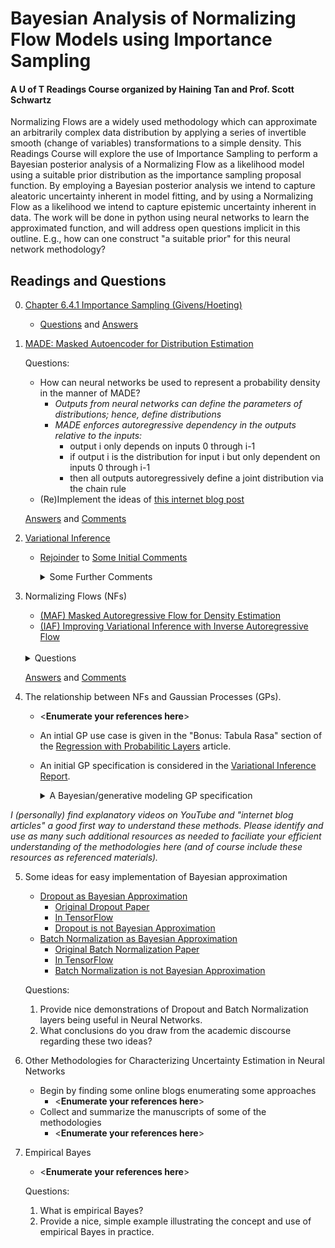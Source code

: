 # Bayesian Analysis of Normalizing Flow Models using Importance Sampling

#### A U of T Readings Course organized by Haining Tan and Prof. Scott Schwartz

Normalizing Flows are a widely used methodology which can approximate an arbitrarily complex data distribution by applying a series of invertible smooth (change of variables) transformations to a simple density. This Readings Course will explore the use of Importance Sampling to perform a Bayesian posterior analysis of a Normalizing Flow as a likelihood model using a suitable prior distribution as the importance sampling proposal function. By employing a Bayesian posterior analysis we intend to capture aleatoric uncertainty inherent in model fitting, and by using a Normalizing Flow as a likelihood we intend to capture epistemic uncertainty inherent in data. The work will be done in python using neural networks to learn the approximated function, and will address open questions implicit in this outline. E.g., how can one construct "a suitable prior" for this neural network methodology?

## Readings and Questions

0. [Chapter 6.4.1 Importance Sampling (Givens/Hoeting)](https://librarysearch.library.utoronto.ca/permalink/01UTORONTO_INST/14bjeso/alma991106781097906196)
   - [Questions](BayesImportanceSampling.ipynb) and [Answers](Importance_Sampling.pdf)
1. [MADE: Masked Autoencoder for Distribution Estimation](https://arxiv.org/abs/1502.03509)
   
   Questions:
   
   - How can neural networks be used to represent a probability density in the manner of MADE?
      - *Outputs from neural networks can define the parameters of distributions; hence, define distributions*
      - *MADE enforces autoregressive dependency in the outputs relative to the inputs:*
        - output i only depends on inputs 0 through i-1
        - if output i is the distribution for input i but only dependent on inputs 0 through i-1
        - then all outputs autoregressively define a joint distribution via the chain rule
   - (Re)Implement the ideas of [this internet blog post](https://blog.tensorflow.org/2019/03/regression-with-probabilistic-layers-in.html) 

   [Answers](MADE.ipynb) and [Comments](MADE_comments.ipynb)
   
2. [Variational Inference](https://arxiv.org/abs/1601.00670)

   - [Rejoinder](Variational_Inference.ipynb) to [Some Initial Comments](MADE_comments.ipynb)
   
     <details><summary>Some Further Comments</summary>
     <br>
     1. log(p(y)) is the expectation of the log likelihood under the prior so integrating over the (approximate) posterior is silly
     but is workable since we can correct for it with the "triangulation" between the posterior/prior/approximate posterior. 
     <br>
     2. The hyper parameters of `DenseLayer` have improper (unconstrained) hyperpriors, choices of which (including those for \sigma) 
     define the q(theta) approximation of the posterior p(theta|y).
     <br>
     3. For TF, `loss` is -log(p(y|theta) while `losses` is the KL-term; albeit, not very helpful as far as variable naming goes.
     Generally, losses specific to layers are accumulated in `losses` and then added to the `loss` associated with the output.
     <br>
     4. Gradient descent makes its step on each batch, thus, the targeted objective must be correct for each batch.
     </details>

3. Normalizing Flows (NFs)
 
   - [(MAF) Masked Autoregressive Flow for Density Estimation](https://arxiv.org/abs/1705.07057)
   - [(IAF) Improving Variational Inference with Inverse Autoregressive Flow](https://arxiv.org/abs/1606.04934)

   <br>
   <details><summary>Questions</summary>
   <br>
   What distinguishes MAF methodology from MADE methodology?
   <br>
   (Re)Implement the ideas of [this documentation page](https://www.tensorflow.org/probability/api_docs/python/tfp/bijectors/AutoregressiveNetwork)
   <br>
   In the second block of code on this documentation page there is the comment `# Density estimation with MADE.`
   <br>
   however, is the methodology coded up here MADE or MAF?  I.e., how do you rationalize what is meant by this code comment?
   <br>
   Why does IAF methodology exist when MAF methodology is already available?
   <br>
   (Re)Implement the ideas of [this documentation page](https://www.tensorflow.org/probability/api_docs/python/tfp/bijectors/MaskedAutoregressiveFlow)
   <br>
   What would you say is the primary methodological capability that distinguishes NFs from GANs?
   </details>
   
   [Answers](IAF_and_MAF.ipynb) and [Comments](IAF_MAF_comments.ipynb)

4. The relationship between NFs and Gaussian Processes (GPs).

   - <**Enumerate your references here**>

   - An intial GP use case is given in the "Bonus: Tabula Rasa" section of the [Regression with Probabilitic Layers](https://blog.tensorflow.org/2019/03/regression-with-probabilistic-layers-in.html) article.
   - An initial GP specification is considered in the [Variational Inference Report](Variational_Inference.ipynb).

     <details><summary>A Bayesian/generative modeling GP specification</summary>
     <br>
     
     <table>
       <tr>
          <td>X ~ p(X)</td>
          <td>perhaps taken to be fixed, or i.i.d. uniforms over some range so \propto 1</td>
        </tr>
        <tr>
          <td>theta ~ p(theta)</td>
          <td>where theta parameterizes a covariance function K</td>
        </tr>
        <tr>
          <td>mu ~ p(mu)</td>
          <td>assumes an independent prior for possible non-0-centering</td>
        </tr>
        <tr>
          <td>f_x ~ GP = p(f_x|X,mu,theta)</td>
          <td>which for X=Reals samples continuous functions</td>
        </tr>
        <tr>
          <td>f_x ~ MNV(mu, COV=K(X, theta))</td>
          <td></td>
        </tr>
        <tr>
          <td>sigma^2 ~ p(sigma^2)</td>
          <td>assumes an independent prior for homoskedastic variance</td>
        </tr>
        <tr>
          <td>Y ~ MVN(E[Y] = f_x, sigma^2 I)</td>
          <td></td>
        </tr>
      </table>
      so
      <br>
      p(f|-) \propto MVN(E[Y] = S, sigma^2 I) MNV(E[S] = mu, COV(S) = K(X, theta)) p(theta, mu, sigma^2)
      <br>
      which for conjugate priors would allow a MNV posterior for p(S|-). 
     </details>

*I (personally) find explanatory videos on YouTube and "internet blog articles" a good *first* way to understand these methods. Please identify and use as many such additional resources as needed to faciliate your efficient understanding of the methodologies here (and of course include these resources as referenced materials).*

5. Some ideas for easy implementation of Bayesian approximation

   - [Dropout as Bayesian Approximation](https://arxiv.org/abs/1506.02142)
      - [Original Dropout Paper](https://jmlr.org/papers/v15/srivastava14a.html)
      - [In TensorFlow](https://www.tensorflow.org/api_docs/python/tf/keras/layers/Dropout)
      - [Dropout is not Bayesian Approximation](https://arxiv.org/abs/1711.02989)
   - [Batch Normalization as Bayesian Approximation](https://arxiv.org/abs/1802.06455)
      - [Original Batch Normalization Paper](https://arxiv.org/abs/1502.03167)
      - [In TensorFlow](https://www.tensorflow.org/api_docs/python/tf/keras/layers/BatchNormalization)
      - [Batch Normalization is not Bayesian Approximation](https://openreview.net/forum?id=BJlrSmbAZ)

   Questions:
    
   1. Provide nice demonstrations of Dropout and Batch Normalization layers being useful in Neural Networks.
   2. What conclusions do you draw from the academic discourse regarding these two ideas?

6. Other Methodologies for Characterizing Uncertainty Estimation in Neural Networks
   - Begin by finding some online blogs enumerating some approaches
     - <**Enumerate your references here**>
   - Collect and summarize the manuscripts of some of the methodologies
     - <**Enumerate your references here**>

7. Empirical Bayes

   - <**Enumerate your references here**>

   Questions:
   
   1. What is empirical Bayes?
   2. Provide a nice, simple example illustrating the concept and use of empirical Bayes in practice.
